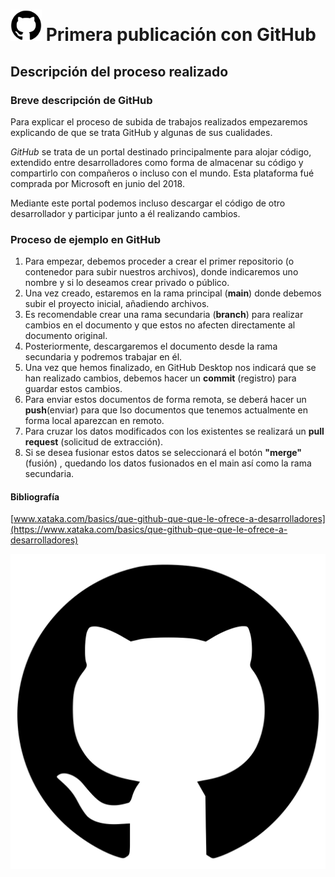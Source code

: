 # <img src="recursos/GitHub.png" alt="Texto alternativo" width="50"> Primera publicación con GitHub 
## Descripción del proceso realizado
### Breve descripción de GitHub
Para explicar el proceso de subida de trabajos realizados empezaremos explicando de que se trata GitHub y algunas de sus cualidades.

*GitHub* se trata de un portal destinado principalmente para alojar código, extendido entre desarrolladores como forma de almacenar su código y compartirlo con compañeros o incluso con el mundo.
Esta plataforma fué comprada por Microsoft en junio del 2018.

Mediante este portal podemos incluso descargar el código de otro desarrollador y participar junto a él realizando cambios.

### Proceso de ejemplo en GitHub
1. Para empezar, debemos proceder a crear el primer repositorio (o contenedor para subir nuestros archivos), donde indicaremos uno nombre y si lo deseamos crear privado o público.
2. Una vez creado, estaremos en la rama principal (**main**) donde debemos subir el proyecto inicial, añadiendo archivos.
3. Es recomendable crear una rama secundaria (**branch**) para realizar cambios en el documento y que estos no afecten directamente al documento original.
4. Posteriormente, descargaremos el documento desde la rama secundaria y podremos trabajar en él.
5. Una vez que hemos finalizado, en GitHub Desktop nos indicará que se han realizado cambios, debemos hacer un **commit** (registro) para guardar estos cambios.
6. Para enviar estos documentos de forma remota, se deberá hacer un **push**(enviar) para que lso documentos que tenemos actualmente en forma local aparezcan en remoto.
7. Para cruzar los datos modificados con los existentes se realizará un **pull request** (solicitud de extracción).
8. Si se desea fusionar estos datos se seleccionará el botón **"merge"** (fusión) , quedando los datos fusionados en el main así como la rama secundaria.

#### Bibliografía
[www.xataka.com/basics/que-github-que-que-le-ofrece-a-desarrolladores](https://www.xataka.com/basics/que-github-que-que-le-ofrece-a-desarrolladores)

![alt text](recursos/GitHub.png)


